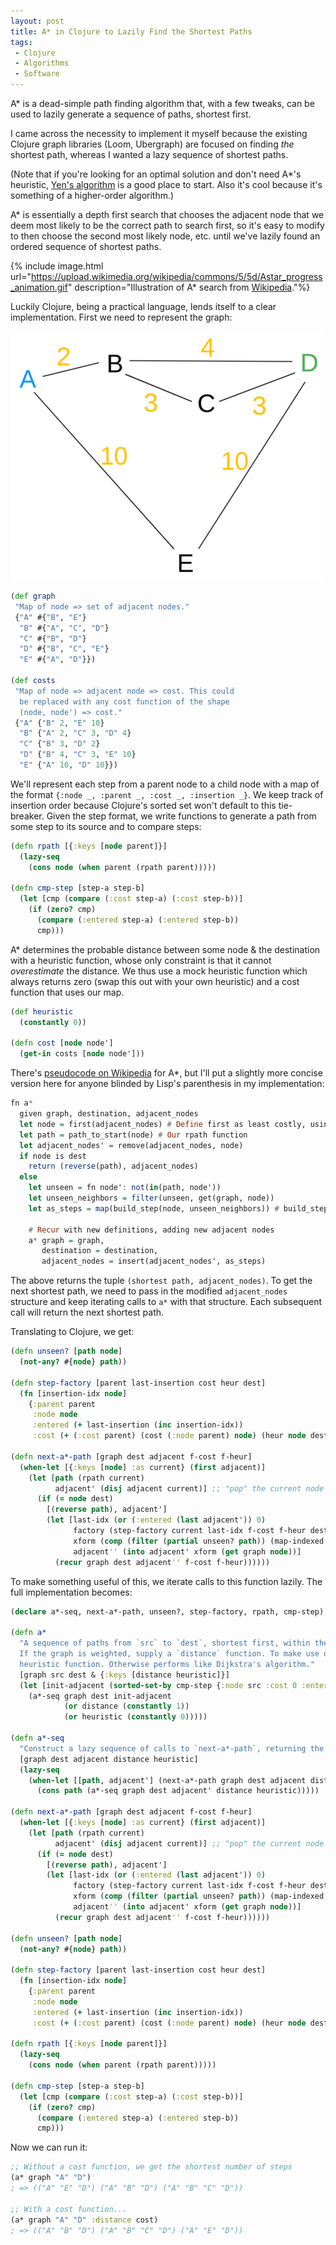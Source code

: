 ```yaml
---
layout: post
title: A* in Clojure to Lazily Find the Shortest Paths
tags:
 - Clojure
 - Algorithms
 - Software
---
```


A\* is a dead-simple path finding algorithm that, with a few tweaks, can be used to lazily generate a sequence of paths, shortest first.

I came across the necessity to implement it myself because the existing Clojure graph libraries (Loom, Ubergraph) are focused on finding _the_ shortest path, whereas I wanted a lazy sequence of shortest paths.

(Note that if you're looking for an optimal solution and don't need A\*'s heuristic, [Yen's algorithm](https://en.wikipedia.org/wiki/Yen%27s_algorithm) is a good place to start. Also it's cool because it's something of a higher-order algorithm.)

A\* is essentially a depth first search that chooses the adjacent node that we deem most likely to be the correct path to search first, so it's easy to modify to then choose the second most likely node, etc. until we've lazily found an ordered sequence of shortest paths.

{% include image.html url="https://upload.wikimedia.org/wikipedia/commons/5/5d/Astar_progress_animation.gif" description="Illustration of A* search from <a href='https://en.wikipedia.org/wiki/A*_search_algorithm'>Wikipedia</a>."%}

Luckily Clojure, being a practical language, lends itself to a clear implementation. First we need to represent the graph:

![](static/img/paths.png)

```clojure
(def graph 
 "Map of node => set of adjacent nodes."
 {"A" #{"B", "E"} 
  "B" #{"A", "C", "D"} 
  "C" #{"B", "D"} 
  "D" #{"B", "C", "E"}
  "E" #{"A", "D"}})

(def costs
 "Map of node => adjacent node => cost. This could
  be replaced with any cost function of the shape
  (node, node') => cost."
 {"A" {"B" 2, "E" 10}
  "B" {"A" 2, "C" 3, "D" 4}
  "C" {"B" 3, "D" 2}
  "D" {"B" 4, "C" 3, "E" 10}
  "E" {"A" 10, "D" 10}})
```

We'll represent each step from a parent node to a child node with a map of the format `{:node _, :parent _, :cost _, :insertion _}`. We keep track of insertion order because Clojure's sorted set won't default
to this tie-breaker. Given the step format, we write functions to generate a path from some step to its source and to compare steps:

```clojure
(defn rpath [{:keys [node parent]}]
  (lazy-seq
    (cons node (when parent (rpath parent)))))

(defn cmp-step [step-a step-b]
  (let [cmp (compare (:cost step-a) (:cost step-b))]
    (if (zero? cmp)
      (compare (:entered step-a) (:entered step-b))
      cmp)))
```

A\* determines the probable distance between some node & the destination with a heuristic function, whose only constraint is that it cannot _overestimate_ the distance. We thus use a mock heuristic function which always returns zero (swap this out with your own heuristic) and a cost function that uses our map.

```clojure
(def heuristic 
  (constantly 0))

(defn cost [node node']
  (get-in costs [node node']))
```

There's [pseudocode on Wikipedia](https://en.wikipedia.org/wiki/A*_search_algorithm) for A\*, but I'll put a slightly more concise version here for anyone blinded by Lisp's parenthesis in my implementation:

```haskell
fn a*
  given graph, destination, adjacent_nodes
  let node = first(adjacent_nodes) # Define first as least costly, using our cmp-step fn
  let path = path_to_start(node) # Our rpath function
  let adjacent_nodes' = remove(adjacent_nodes, node)
  if node is dest
    return (reverse(path), adjacent_nodes)
  else
    let unseen = fn node': not(in(path, node'))
    let unseen_neighbors = filter(unseen, get(graph, node))
    let as_steps = map(build_step(node, unseen_neighbors)) # build_step uses our cost fn

    # Recur with new definitions, adding new adjacent nodes
    a* graph = graph, 
       destination = destination, 
       adjacent_nodes = insert(adjacent_nodes', as_steps)
```

The above returns the tuple `(shortest path, adjacent_nodes)`. To get the next shortest path, we need to pass in the modified `adjacent_nodes` structure and keep iterating calls to `a*` with that structure. Each subsequent call will return the next shortest path.

Translating to Clojure, we get:

```clojure
(defn unseen? [path node]
  (not-any? #{node} path))

(defn step-factory [parent last-insertion cost heur dest]
  (fn [insertion-idx node]
    {:parent parent
     :node node
     :entered (+ last-insertion (inc insertion-idx))
     :cost (+ (:cost parent) (cost (:node parent) node) (heur node dest))}))

(defn next-a*-path [graph dest adjacent f-cost f-heur]
  (when-let [{:keys [node] :as current} (first adjacent)]
    (let [path (rpath current)
          adjacent' (disj adjacent current)] ;; "pop" the current node
      (if (= node dest)
        [(reverse path), adjacent']
        (let [last-idx (or (:entered (last adjacent')) 0)
              factory (step-factory current last-idx f-cost f-heur dest)
              xform (comp (filter (partial unseen? path)) (map-indexed factory))
              adjacent'' (into adjacent' xform (get graph node))]
          (recur graph dest adjacent'' f-cost f-heur))))))
```

To make something useful of this, we iterate calls to this function lazily. The full implementation becomes:

```clojure
(declare a*-seq, next-a*-path, unseen?, step-factory, rpath, cmp-step)

(defn a*
  "A sequence of paths from `src` to `dest`, shortest first, within the supplied `graph`.
  If the graph is weighted, supply a `distance` function. To make use of A*, supply a 
  heuristic function. Otherwise performs like Dijkstra's algorithm."
  [graph src dest & {:keys [distance heuristic]}]
  (let [init-adjacent (sorted-set-by cmp-step {:node src :cost 0 :entered 0})]
    (a*-seq graph dest init-adjacent
            (or distance (constantly 1))
            (or heuristic (constantly 0)))))

(defn a*-seq
  "Construct a lazy sequence of calls to `next-a*-path`, returning the shortest path first."
  [graph dest adjacent distance heuristic]
  (lazy-seq
    (when-let [[path, adjacent'] (next-a*-path graph dest adjacent distance heuristic)]
      (cons path (a*-seq graph dest adjacent' distance heuristic)))))

(defn next-a*-path [graph dest adjacent f-cost f-heur]
  (when-let [{:keys [node] :as current} (first adjacent)]
    (let [path (rpath current)
          adjacent' (disj adjacent current)] ;; "pop" the current node
      (if (= node dest)
        [(reverse path), adjacent']
        (let [last-idx (or (:entered (last adjacent')) 0)
              factory (step-factory current last-idx f-cost f-heur dest)
              xform (comp (filter (partial unseen? path)) (map-indexed factory))
              adjacent'' (into adjacent' xform (get graph node))]
          (recur graph dest adjacent'' f-cost f-heur))))))

(defn unseen? [path node]
  (not-any? #{node} path))

(defn step-factory [parent last-insertion cost heur dest]
  (fn [insertion-idx node]
    {:parent parent
     :node node
     :entered (+ last-insertion (inc insertion-idx))
     :cost (+ (:cost parent) (cost (:node parent) node) (heur node dest))}))

(defn rpath [{:keys [node parent]}]
  (lazy-seq
    (cons node (when parent (rpath parent)))))

(defn cmp-step [step-a step-b]
  (let [cmp (compare (:cost step-a) (:cost step-b))]
    (if (zero? cmp)
      (compare (:entered step-a) (:entered step-b))
      cmp)))
```

Now we can run it:

```clojure
;; Without a cost function, we get the shortest number of steps
(a* graph "A" "D")
; => (("A" "E" "D") ("A" "B" "D") ("A" "B" "C" "D"))

;; With a cost function...
(a* graph "A" "D" :distance cost)
; => (("A" "B" "D") ("A" "B" "C" "D") ("A" "E" "D"))
```
